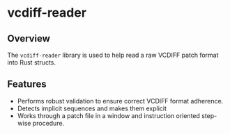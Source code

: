 # vcdiff-reader

## Overview
The `vcdiff-reader` library is used to help read a raw VCDIFF patch format into Rust structs.

## Features
- Performs robust validation to ensure correct VCDIFF format adherence.
- Detects implicit sequences and makes them explicit
- Works through a patch file in a window and instruction oriented step-wise procedure.
